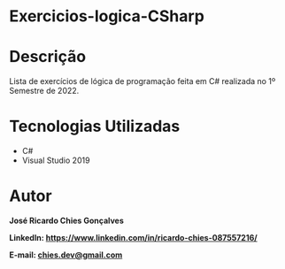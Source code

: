 # Exercicios-logica-CSharp

# Descrição
Lista de exercícios de lógica de programação feita em C# realizada no 1º Semestre de 2022.

# Tecnologias Utilizadas
<ul>
  <li>C#</li>
  <li>Visual Studio 2019</li>
  </ul>
  
# Autor
<strong>José Ricardo Chies Gonçalves<strong>
  
LinkedIn:
https://www.linkedin.com/in/ricardo-chies-087557216/
  
 E-mail:
 chies.dev@gmail.com
